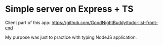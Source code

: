# Simple server on Express + TS
Client part of this app: https://github.com/GoodNightBuddy/todo-list-front-end

My purpose was just to practice with typing NodeJS application.